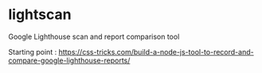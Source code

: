 # lightscan

Google Lighthouse scan and report comparison tool

Starting point : https://css-tricks.com/build-a-node-js-tool-to-record-and-compare-google-lighthouse-reports/
